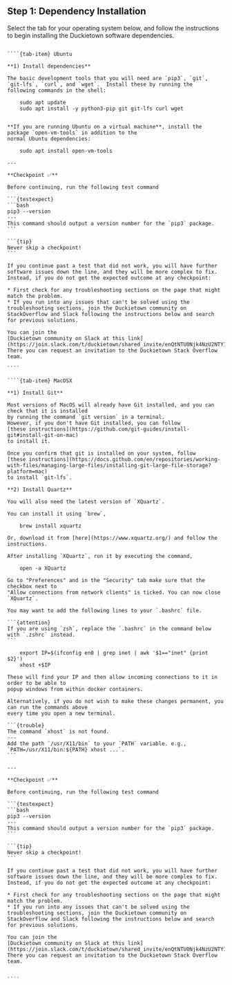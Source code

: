 ## Step 1: Dependency Installation

Select the tab for your operating system below, and follow the instructions to begin installing the Duckietown software dependencies.

`````{tab-set}

````{tab-item} Ubuntu

**1) Install dependencies**

The basic development tools that you will need are `pip3`, `git`, `git-lfs`, `curl`, and `wget`.  Install these by running the 
following commands in the shell:

    sudo apt update
    sudo apt install -y python3-pip git git-lfs curl wget


**If you are running Ubuntu on a virtual machine**, install the package `open-vm-tools` in addition to the 
normal Ubuntu dependencies:

    sudo apt install open-vm-tools

---

**Checkpoint ✅**

Before continuing, run the following test command

```{testexpect}
```bash 
pip3 --version
---
This command should output a version number for the `pip3` package.
```

```{tip}
Never skip a checkpoint!
```

If you continue past a test that did not work, you will have further software issues down the line, and they will be more complex to fix. Instead, if you do not get the expected outcome at any checkpoint:

* First check for any troubleshooting sections on the page that might match the problem.
* If you run into any issues that can't be solved using the troubleshooting sections, join the Duckietown community on StackOverflow and Slack following the instructions below and search for previous solutions.

You can join the 
[Duckietown community on Slack at this link](https://join.slack.com/t/duckietown/shared_invite/enQtNTU0Njk4NzU2NTY1LWM2YzdlNmJmOTg4MzAyODc2YTI3YTc5MzE2MThkZGUwYTFkZWQ4M2ZlZGU1YTZhYjg5YTgzNDkyMzI2ZjNhZWE). 
There you can request an invitation to the Duckietown Stack Overflow team.

````

````{tab-item} MacOSX

**1) Install Git**

Most versions of MacOS will already have Git installed, and you can check that it is installed
by running the command `git version` in a terminal. 
However, if you don't have Git installed, you can follow 
[these instructions](https://github.com/git-guides/install-git#install-git-on-mac) 
to install it.

Once you confirm that git is installed on your system, follow 
[these instructions](https://docs.github.com/en/repositories/working-with-files/managing-large-files/installing-git-large-file-storage?platform=mac)
to install `git-lfs`.

**2) Install Quartz**

You will also need the latest version of `XQuartz`.

You can install it using `brew`,

    brew install xquartz

Or, download it from [here](https://www.xquartz.org/) and follow the instructions.

After installing `XQuartz`, run it by executing the command,

    open -a XQuartz

Go to "Preferences" and in the "Security" tab make sure that the checkbox next to 
"Allow connections from network clients" is ticked. You can now close `XQuartz`.

You may want to add the following lines to your `.bashrc` file.

```{attention}
If you are using `zsh`, replace the `.bashrc` in the command below with `.zshrc` instead.
```

    export IP=$(ifconfig en0 | grep inet | awk '$1=="inet" {print $2}')
    xhost +$IP

These will find your IP and then allow incoming connections to it in order to be able to 
popup windows from within docker containers.

Alternatively, if you do not wish to make these changes permanent, you can run the commands above 
every time you open a new terminal.

```{trouble}
The command `xhost` is not found.
---
Add the path `/usr/X11/bin` to your `PATH` variable. e.g., `PATH=/usr/X11/bin:${PATH} xhost ...`.
```

---

**Checkpoint ✅**

Before continuing, run the following test command

```{testexpect}
```bash 
pip3 --version
---
This command should output a version number for the `pip3` package.
```

```{tip}
Never skip a checkpoint!  
```

If you continue past a test that did not work, you will have further software issues down the line, and they will be more complex to fix. Instead, if you do not get the expected outcome at any checkpoint:

* First check for any troubleshooting sections on the page that might match the problem.
* If you run into any issues that can't be solved using the troubleshooting sections, join the Duckietown community on StackOverflow and Slack following the instructions below and search for previous solutions.

You can join the 
[Duckietown community on Slack at this link](https://join.slack.com/t/duckietown/shared_invite/enQtNTU0Njk4NzU2NTY1LWM2YzdlNmJmOTg4MzAyODc2YTI3YTc5MzE2MThkZGUwYTFkZWQ4M2ZlZGU1YTZhYjg5YTgzNDkyMzI2ZjNhZWE). 
There you can request an invitation to the Duckietown Stack Overflow team.


````

`````